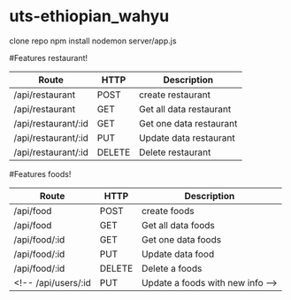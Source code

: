 # uts-ethiopian_wahyu

clone repo
npm install
nodemon server/app.js


#Features restaurant!

Route | HTTP | Description
------------ | ------------- | ------------
/api/restaurant | POST | create restaurant
/api/restaurant| GET | Get all data restaurant
/api/restaurant/:id | GET | Get one data restaurant
/api/restaurant/:id | PUT | Update data restaurant
/api/restaurant/:id | DELETE | Delete restaurant


#Features foods!

Route | HTTP | Description
------------ | ------------- | ------------
/api/food | POST | create foods
/api/food | GET | Get all data foods
/api/food/:id | GET | Get one data foods
/api/food/:id | PUT | Update data food
/api/food/:id | DELETE | Delete a foods
<!-- /api/users/:id | PUT | Update a foods with new info -->
